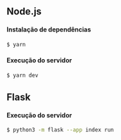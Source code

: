 ## Node.js

#### Instalação de dependências
```bash
$ yarn
```

#### Execução do servidor
```bash
$ yarn dev
```

## Flask
#### Execução do servidor
```bash
$ python3 -m flask --app index run
```
